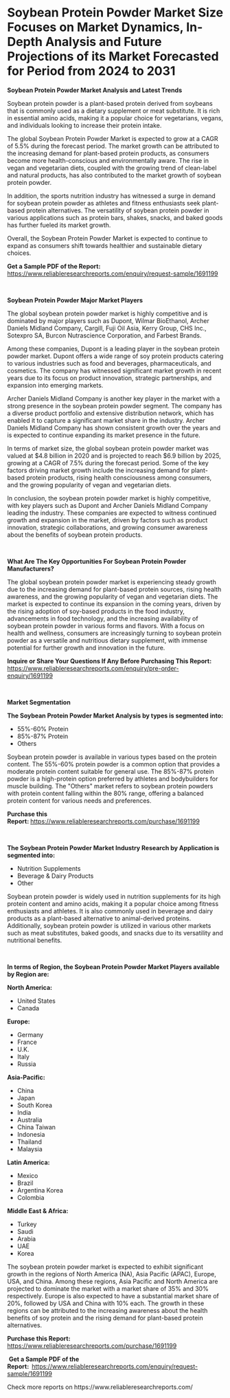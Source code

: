 <p><h1>Soybean Protein Powder Market Size Focuses on Market Dynamics, In-Depth Analysis and Future Projections of its Market Forecasted for Period from 2024 to 2031</h1></p><p><strong>Soybean Protein Powder Market Analysis and Latest Trends</strong></p>
<p><p>Soybean protein powder is a plant-based protein derived from soybeans that is commonly used as a dietary supplement or meat substitute. It is rich in essential amino acids, making it a popular choice for vegetarians, vegans, and individuals looking to increase their protein intake.</p><p>The global Soybean Protein Powder Market is expected to grow at a CAGR of 5.5% during the forecast period. The market growth can be attributed to the increasing demand for plant-based protein products, as consumers become more health-conscious and environmentally aware. The rise in vegan and vegetarian diets, coupled with the growing trend of clean-label and natural products, has also contributed to the market growth of soybean protein powder.</p><p>In addition, the sports nutrition industry has witnessed a surge in demand for soybean protein powder as athletes and fitness enthusiasts seek plant-based protein alternatives. The versatility of soybean protein powder in various applications such as protein bars, shakes, snacks, and baked goods has further fueled its market growth.</p><p>Overall, the Soybean Protein Powder Market is expected to continue to expand as consumers shift towards healthier and sustainable dietary choices.</p></p>
<p><strong>Get a Sample PDF of the Report:&nbsp;</strong> <a href="https://www.reliableresearchreports.com/enquiry/request-sample/1691199">https://www.reliableresearchreports.com/enquiry/request-sample/1691199</a></p>
<p>&nbsp;</p>
<p><strong>Soybean Protein Powder Major Market Players</strong></p>
<p><p>The global soybean protein powder market is highly competitive and is dominated by major players such as Dupont, Wilmar BioEthanol, Archer Daniels Midland Company, Cargill, Fuji Oil Asia, Kerry Group, CHS Inc., Sotexpro SA, Burcon Nutrascience Corporation, and Farbest Brands.</p><p>Among these companies, Dupont is a leading player in the soybean protein powder market. Dupont offers a wide range of soy protein products catering to various industries such as food and beverages, pharmaceuticals, and cosmetics. The company has witnessed significant market growth in recent years due to its focus on product innovation, strategic partnerships, and expansion into emerging markets.</p><p>Archer Daniels Midland Company is another key player in the market with a strong presence in the soybean protein powder segment. The company has a diverse product portfolio and extensive distribution network, which has enabled it to capture a significant market share in the industry. Archer Daniels Midland Company has shown consistent growth over the years and is expected to continue expanding its market presence in the future.</p><p>In terms of market size, the global soybean protein powder market was valued at $4.8 billion in 2020 and is projected to reach $6.9 billion by 2025, growing at a CAGR of 7.5% during the forecast period. Some of the key factors driving market growth include the increasing demand for plant-based protein products, rising health consciousness among consumers, and the growing popularity of vegan and vegetarian diets.</p><p>In conclusion, the soybean protein powder market is highly competitive, with key players such as Dupont and Archer Daniels Midland Company leading the industry. These companies are expected to witness continued growth and expansion in the market, driven by factors such as product innovation, strategic collaborations, and growing consumer awareness about the benefits of soybean protein products.</p></p>
<p>&nbsp;</p>
<p><strong>What Are The Key Opportunities For Soybean Protein Powder Manufacturers?</strong></p>
<p><p>The global soybean protein powder market is experiencing steady growth due to the increasing demand for plant-based protein sources, rising health awareness, and the growing popularity of vegan and vegetarian diets. The market is expected to continue its expansion in the coming years, driven by the rising adoption of soy-based products in the food industry, advancements in food technology, and the increasing availability of soybean protein powder in various forms and flavors. With a focus on health and wellness, consumers are increasingly turning to soybean protein powder as a versatile and nutritious dietary supplement, with immense potential for further growth and innovation in the future.</p></p>
<p><strong>Inquire or Share Your Questions If Any Before Purchasing This Report:</strong> <a href="https://www.reliableresearchreports.com/enquiry/pre-order-enquiry/1691199">https://www.reliableresearchreports.com/enquiry/pre-order-enquiry/1691199</a></p>
<p>&nbsp;</p>
<p><strong>Market Segmentation</strong></p>
<p><strong>The Soybean Protein Powder Market Analysis by types is segmented into:</strong></p>
<p><ul><li>55%-60% Protein</li><li>85%-87% Protein</li><li>Others</li></ul></p>
<p><p>Soybean protein powder is available in various types based on the protein content. The 55%-60% protein powder is a common option that provides a moderate protein content suitable for general use. The 85%-87% protein powder is a high-protein option preferred by athletes and bodybuilders for muscle building. The "Others" market refers to soybean protein powders with protein content falling within the 80% range, offering a balanced protein content for various needs and preferences.</p></p>
<p><strong>Purchase this Report:&nbsp;</strong><a href="https://www.reliableresearchreports.com/purchase/1691199">https://www.reliableresearchreports.com/purchase/1691199</a></p>
<p>&nbsp;</p>
<p><strong>The Soybean Protein Powder Market Industry Research by Application is segmented into:</strong></p>
<p><ul><li>Nutrition Supplements</li><li>Beverage & Dairy Products</li><li>Other</li></ul></p>
<p><p>Soybean protein powder is widely used in nutrition supplements for its high protein content and amino acids, making it a popular choice among fitness enthusiasts and athletes. It is also commonly used in beverage and dairy products as a plant-based alternative to animal-derived proteins. Additionally, soybean protein powder is utilized in various other markets such as meat substitutes, baked goods, and snacks due to its versatility and nutritional benefits.</p></p>
<p>&nbsp;</p>
<p><strong>In terms of Region, the Soybean Protein Powder Market Players available by Region are:</strong></p>
<p>
    <p> <strong> North America: </strong>
        <ul>
            <li>United States</li>
            <li>Canada</li>
        </ul>
        </p> 
    <p> <strong> Europe: </strong>
        <ul>
            <li>Germany</li>
            <li>France</li>
            <li>U.K.</li>
            <li>Italy</li>
            <li>Russia</li>
        </ul>
        </p> 
    <p> <strong> Asia-Pacific: </strong>
        <ul>
            <li>China</li>
            <li>Japan</li>
            <li>South Korea</li>
            <li>India</li>
            <li>Australia</li>
            <li>China Taiwan</li>
            <li>Indonesia</li>
            <li>Thailand</li>
            <li>Malaysia</li>
        </ul>
        </p> 
    <p> <strong> Latin America: </strong>
        <ul>
            <li>Mexico</li>
            <li>Brazil</li>
            <li>Argentina Korea</li>
            <li>Colombia</li>
        </ul>
        </p> 
    <p> <strong> Middle East & Africa: </strong>
        <ul>
            <li>Turkey</li>
            <li>Saudi</li>
            <li>Arabia</li>
            <li>UAE</li>
            <li>Korea</li>
        </ul>
    </p>
    </p>
<p><p>The soybean protein powder market is expected to exhibit significant growth in the regions of North America (NA), Asia Pacific (APAC), Europe, USA, and China. Among these regions, Asia Pacific and North America are projected to dominate the market with a market share of 35% and 30% respectively. Europe is also expected to have a substantial market share of 20%, followed by USA and China with 10% each. The growth in these regions can be attributed to the increasing awareness about the health benefits of soy protein and the rising demand for plant-based protein alternatives.</p></p>
<p><strong>Purchase this Report: </strong><a href="https://www.reliableresearchreports.com/purchase/1691199">https://www.reliableresearchreports.com/purchase/1691199</a></p>
<p>&nbsp;<strong>Get a Sample PDF of the Report:&nbsp;&nbsp;</strong><a href="https://www.reliableresearchreports.com/enquiry/request-sample/1691199">https://www.reliableresearchreports.com/enquiry/request-sample/1691199</a></p>
<p><strong></strong></p>
<p>Check more reports on https://www.reliableresearchreports.com/</p>